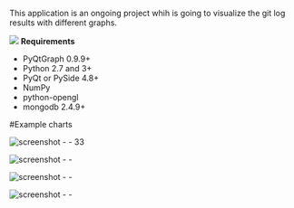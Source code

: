 This application is an ongoing project whih is going to visualize the git log results with different graphs.

      
![](http://docutils.sourceforge.net/docs/user/rst/images/ball1.gif) **Requirements**
                            					          

 - PyQtGraph 0.9.9+ 
 - Python 2.7 and 3+
 - PyQt or PySide 4.8+
 - NumPy
 - python-opengl
 - mongodb 2.4.9+


#Example charts

![screenshot - - 33](https://cloud.githubusercontent.com/assets/5694520/12446529/c533cade-bf7f-11e5-96b9-027aa3143890.png)


![screenshot - -](https://cloud.githubusercontent.com/assets/5694520/12446557/f24e96ac-bf7f-11e5-9438-143c7a656da9.png)


![screenshot - -](https://cloud.githubusercontent.com/assets/5694520/12446573/0643a3b4-bf80-11e5-97d2-7465db6caa18.png)


![screenshot - -](https://cloud.githubusercontent.com/assets/5694520/12446587/199efe22-bf80-11e5-86ff-924fcffee64b.png)
